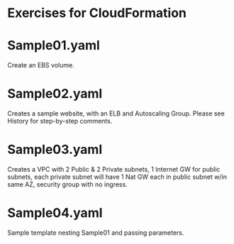 # Exercises for CloudFormation

# Sample01.yaml
Create an EBS volume.
# Sample02.yaml
Creates a sample website, with an ELB and Autoscaling Group.  Please see History for step-by-step comments.
# Sample03.yaml
Creates a VPC with 2 Public & 2 Private subnets, 1 Internet GW for public subnets, each private subnet will have 1 Nat GW each in public subnet w/in same AZ, security group with no ingress.
# Sample04.yaml
Sample template nesting Sample01 and passing parameters.
